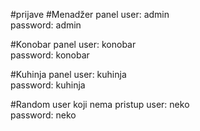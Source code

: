 #prijave
#Menadžer panel
user: admin     
password: admin

#Konobar panel
user: konobar     
password: konobar

#Kuhinja panel
user: kuhinja     
password: kuhinja
 
#Random user koji nema pristup
user: neko     
password: neko
 
